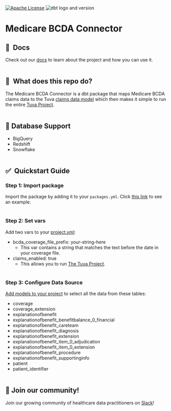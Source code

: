 [![Apache License](https://img.shields.io/badge/License-Apache%202.0-blue.svg)](https://opensource.org/licenses/Apache-2.0) ![dbt logo and version](https://img.shields.io/static/v1?logo=dbt&label=dbt-version&message=1.x&color=orange)

# Medicare BCDA Connector

## 🔗  Docs
Check out our [docs](https://thetuvaproject.com/) to learn about the project and how you can use it.
<br/><br/>

## 🧰  What does this repo do?
The Medicare BCDA Connector is a dbt package that maps Medicare BCDA claims data to the Tuva [claims data model](https://thetuvaproject.com/claims-data/data-model/about) which then makes it simple to run the entire [Tuva Project](https://github.com/tuva-health/the_tuva_project).
<br/><br/>  

## 🔌 Database Support
- BigQuery
- Redshift
- Snowflake
<br/><br/>  

## ✅  Quickstart Guide

### Step 1: Import package
Import the package by adding it to your `packages.yml`.  Click [this link](https://github.com/tuva-health/bcda_demo/blob/main/packages.yml) to see an example.
<br/><br/> 

### Step 2: Set vars
Add two vars to your [project.yml](https://github.com/tuva-health/bcda_demo/blob/main/dbt_project.yml):
- bcda_coverage_file_prefix:  your-string-here
  - This var contains a string that matches the text before the date in your coverage file.
- claims_enabled: true
  - This allows you to run [The Tuva Project](https://github.com/tuva-health/tuva). 
<br/><br/> 

### Step 3: Configure Data Source
[Add models to your project](https://github.com/tuva-health/bcda_demo/tree/main/models) to select all the data from these tables:
- coverage
- coverage_extension
- explanationofbenefit
- explanationofbenefit_benefitbalance_0_financial
- explanationofbenefit_careteam
- explanationofbenefit_diagnosis
- explanationofbenefit_extension
- explanationofbenefit_item_0_adjudication
- explanationofbenefit_item_0_extension
- explanationofbenefit_procedure
- explanationofbenefit_supportinginfo
- patient
- patient_identifier
<br/><br/> 


## 🤝 Join our community!
Join our growing community of healthcare data practitioners on [Slack](https://join.slack.com/t/thetuvaproject/shared_invite/zt-16iz61187-G522Mc2WGA2mHF57e0il0Q)!
